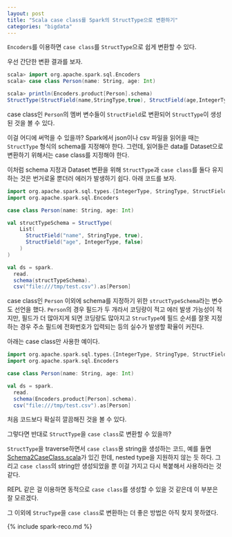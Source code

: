```yaml
---
layout: post
title: "Scala case class를 Spark의 StructType으로 변환하기"
categories: "bigdata"
---
```


`Encoders`를 이용하면 `case class`를 `StructType`으로 쉽게 변환할 수 있다.

우선 간단한 변환 결과를 보자.

```scala
scala> import org.apache.spark.sql.Encoders
scala> case class Person(name: String, age: Int)

scala> println(Encoders.product[Person].schema)
StructType(StructField(name,StringType,true), StructField(age,IntegerType,false))
```

case class인 `Person`의 멤버 변수들이 `StructField`로 변환되어 `StructType`이 생성된 것을 볼 수 있다.

이걸 어디에 써먹을 수 있을까? Spark에서 json이나 csv 파일을 읽어을 때는 `StructType` 형식의 schema를 지정해야 한다. 그런데, 읽어들은 data를 Dataset으로 변환하기 위해서는 case class를 지정해야 한다.

이처럼 schema 지정과 Dataset 변환을 위해 `StructType`과 `case class`를 둘다 유지하는 것은 번거로울 뿐더러 에러가 발생하기 쉽다. 아래 코드를 보자.

```scala
import org.apache.spark.sql.types.{IntegerType, StringType, StructField, StructType}
import org.apache.spark.sql.Encoders

case class Person(name: String, age: Int)

val structTypeSchema = StructType(
    List(
      StructField("name", StringType, true),
      StructField("age", IntegerType, false)
    )
)

val ds = spark.
  read.
  schema(structTypeSchema).
  csv("file:///tmp/test.csv").as[Person]
```

case class인 `Person` 이외에 schema를 지정하기 위한 `structTypeSchema`라는 변수도 선언을 했다. `Person`의 경우 필드가 두 개라서 코딩량이 적고 에러 발생 가능성이 적지만, 필드가 더 많아지게 되면 코딩량도 많아지고 `StrucType`에 필드 순서를 잘못 지정하는 경우 주소 필드에 전화번호가 입력되는 등의 실수가 발생할 확율이 커진다.

아래는 case class만 사용한 예이다.

```scala
import org.apache.spark.sql.types.{IntegerType, StringType, StructField, StructType}
import org.apache.spark.sql.Encoders

case class Person(name: String, age: Int)

val ds = spark.
  read.
  schema(Encoders.product[Person].schema).
  csv("file:///tmp/test.csv").as[Person]
```

처음 코드보다 확실히 깔끔해진 것을 볼 수 있다.

그렇다면 반대로 `StructType`을 `case class`로 변환할 수 있을까?

`StructType`을 traverse하면서 `case class`용 string을 생성하는 코드, 예를 들면 [Schema2CaseClass.scala](https://gist.github.com/yoyama/ce83f688717719fc8ca145c3b3ff43fd)가 있긴 한데, nested type을 지원하지 않는 듯 하다. 그리고 `case class`의 string만 생성되었을 뿐 이걸 가지고 다시 복붙해서 사용하라는 것 같다.

REPL 같은 걸 이용하면 동적으로 `case class`를 생성할 수 있을 것 같은데 이 부분은 잘 모르겠다.

그 이외에 `StrucType`을 `case class`로 변환하는 더 좋은 방법은 아직 찾지 못하였다.

{% include spark-reco.md %}
